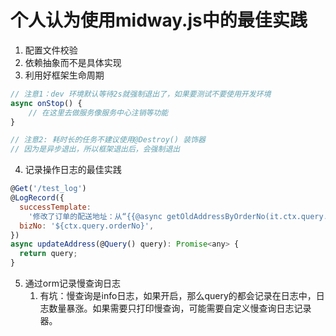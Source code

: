 个人认为使用midway.js中的最佳实践
====

1. 配置文件校验
2. 依赖抽象而不是具体实现
3. 利用好框架生命周期
```javascript
// 注意1：dev 环境默认等待2s就强制退出了，如果要测试不要使用开发环境
async onStop() {
    // 在这里去做服务像服务中心注销等功能
}

// 注意2: 耗时长的任务不建议使用@Destroy() 装饰器
// 因为是异步退出，所以框架退出后，会强制退出
```
4. 记录操作日志的最佳实践
```javascript
@Get('/test_log')
@LogRecord({
  successTemplate:
    '修改了订单的配送地址：从“{{@async getOldAddressByOrderNo(it.ctx.query.orderNo) /}}”, 修改到“{{it.ctx.query.address}}”',
  bizNo: '${ctx.query.orderNo}',
})
async updateAddress(@Query() query): Promise<any> {
  return query;
}
```
5. 通过orm记录慢查询日志
   1. 有坑：慢查询是info日志，如果开启，那么query的都会记录在日志中，日志数量暴涨。如果需要只打印慢查询，可能需要自定义慢查询日志记录器。
